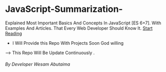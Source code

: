 # JavaScript-Summarization-
Explained Most Important Basics And Concepts In JavaScript [ES 6+7]. With Examples And Articles. That Every Web Developer Should Know It.
<a href="https://github.com/wesam-abutuaimeh/JavaScript-Summarization-/blob/main/summary.md">Start Reading</a>
- I Will Provide this Repo With Projects Soon God willing

<p> --> This Repo Will Be Update Continuously .</p>

###### By Developer Wesam Abutaima 
